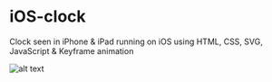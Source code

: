# iOS-clock

Clock seen in iPhone & iPad running on iOS using HTML, CSS, SVG, JavaScript & Keyframe animation

![alt text](https://raw.githubusercontent.com/username/projectname/branch/path/to/img.png "iOS Clock")

